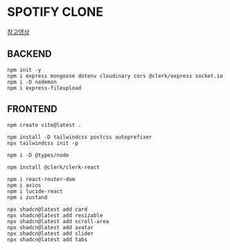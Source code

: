 # SPOTIFY CLONE
[참고영상](https://youtu.be/4sbklcQ0EXc?si=KyvLzI7cdLKzD40L)

## BACKEND
```
npm init -y
npm i express mongoose dotenv cloudinary cors @clerk/express socket.io
npm i -D nodemon
npm i express-fileupload
```

## FRONTEND
```
npm create vite@latest .

npm install -D tailwindcss postcss autoprefixer
npx tailwindcss init -p

npm i -D @types/node

npm install @clerk/clerk-react

npm i react-router-dom
npm i axios
npm i lucide-react
npm i zustand

npx shadcn@latest add card
npx shadcn@latest add resizable
npx shadcn@latest add scroll-area
npx shadcn@latest add avatar
npx shadcn@latest add slider
npx shadcn@latest add tabs
```
